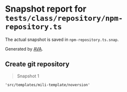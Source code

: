 # Snapshot report for `tests/class/repository/npm-repository.ts`

The actual snapshot is saved in `npm-repository.ts.snap`.

Generated by [AVA](https://ava.li).

## Create git repository

> Snapshot 1

    'src/templates/mili-template/noversion'
